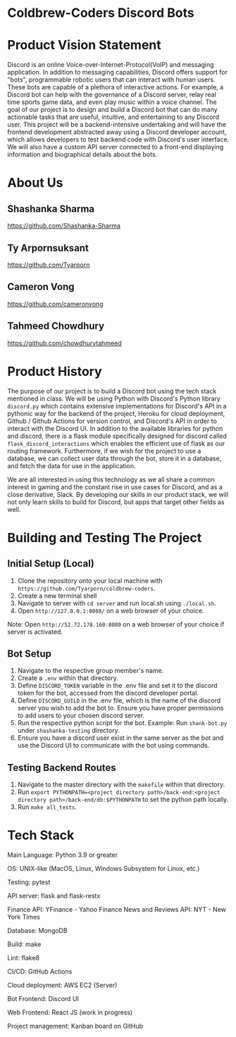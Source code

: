 # Coldbrew-Coders Discord Bots


# Product Vision Statement
Discord is an online Voice-over-Internet-Protocol(VoIP) and messaging application. In addition to messaging capabilities, Discord offers support for "bots", programmable robotic users that can interact with human users. These bots are capable of a plethora of interactive actions. For example, a Discord bot can help with the governance of a Discord server, relay real time sports game data, and even play music within a voice channel. 
The goal of our project is to design and build a Discord bot that can do many actionable tasks that are useful, intuitive, and entertaining to any Discord user. This project will be a backend-intensive undertaking and will have the frontend development abstracted away using a Discord developer account, which allows developers to test backend code with Discord's user interface. We will also have a custom API server connected to a front-end displaying information and biographical details about the bots.


# About Us
 ## Shashanka Sharma
https://github.com/Shashanka-Sharma

## Ty Arpornsuksant
https://github.com/Tyarporn

## Cameron Vong
https://github.com/cameronvong

## Tahmeed Chowdhury
https://github.com/chowdhurytahmeed



# Product History 
The purpose of our project is to build a Discord bot using the tech stack mentioned in class. 
We will be using Python with Discord's Python library ```discord.py``` which contains extensive implementations for Discord's API in a pythonic way for the backend of the project, Heroku for cloud deployment, Github / Github Actions for version control, and Discord's API in order to interact with the Discord UI. In addition to the available libraries for python and discord, there is a flask module specifically designed for discord called ```flask_discord_interactions``` which enables the efficient use of flask as our routing framework. Furthermore, if we wish for the project to use a database, we can collect user data through the bot, store it in a database, and fetch the data for use in the application.

We are all interested in using this technology as we all share a common interest in gaming and the constant rise in use cases for Discord, and as a close derivative, Slack. By developing our skills in our product stack, we will not only learn skills to build for Discord, but apps that target other fields as well.



# Building and Testing The Project
## Initial Setup (Local)
1. Clone the repository onto your local machine with ```https://github.com/Tyarporn/coldbrew-coders```.
2. Create a new terminal shell
3. Navigate to server with ```cd server``` and run local.sh using ```./local.sh```.
4. Open ```http://127.0.0.1:8080/``` on a web browser of your choice.

Note: Open ```http://52.72.178.160:8080``` on a web browser of your choice if server is activated.

## Bot Setup
1. Navigate to the respective group member's name.
2. Create a ```.env``` within that directory.
3. Define ```DISCORD_TOKEN``` variable in the .env file and set it to the discord token for the bot, accessed from the discord developer portal.
4. Define ```DISCORD_GUILD``` in the .env file, which is the name of the discord server you wish to add the bot to. Ensure you have proper permissions to add users to your chosen discord server.
5. Run the respective python script for the bot. Example: Run ```shank-bot.py``` under ```shashanka-testing``` directory. 
6. Ensure you have a discord user exist in the same server as the bot and use the Discord UI to communicate with the bot using commands.
## Testing Backend Routes
1. Navigate to the master directory with the ```makefile``` within that directory.
2. Run ```export PYTHONPATH=<project directory path>/back-end:<project directory path>/back-end/db:$PYTHONPATH``` to set the python path locally. 
3. Run ```make all_tests```.



# Tech Stack
Main Language: Python 3.9 or greater

OS: UNIX-like (MacOS, Linux, Windows Subsystem for Linux, etc.)

Testing: pytest

API server: flask and flask-restx

Finance API: YFinance - Yahoo Finance
News and Reviews API: NYT - New York Times

Database: MongoDB

Build: make

Lint: flake8

CI/CD: GitHub Actions

Cloud deployment: AWS EC2 (Server) 

Bot Frontend: Discord UI 

Web Frontend: React JS (work in progress)

Project management: Kanban board on GitHub
